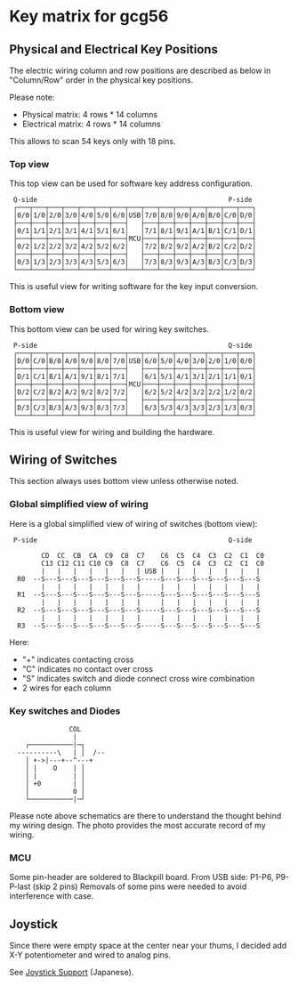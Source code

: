 # Key matrix for gcg56
<!---
vim:set tw=79 ts=4 sts=4 sw=4 et nosi filetype=markdown:
-->

## Physical and Electrical Key Positions

The electric wiring column and row positions are described as below in
"Column/Row" order in the physical key positions.

Please note:
* Physical matrix: 4 rows * 14 columns
* Electrical matrix: 4 rows * 14 columns

This allows to scan 54 keys only with 18 pins.

### Top view

This top view can be used for software key address configuration.

```
 Q-side                                                P-side
 ┌───┬───┬───┬───┬───┬───┬───┬───┬───┬───┬───┬───┬───┬───┬───┐
 │0/0│1/0│2/0│3/0│4/0│5/0│6/0│USB│7/0│8/0│9/0│A/0│B/0│C/0│D/0│
 ├───┼───┼───┼───┼───┼───┼───┤   ├───┼───┼───┼───┼───┼───┼───┤
 │0/1│1/1│2/1│3/1│4/1│5/1│6/1│   │7/1│8/1│9/1│A/1│B/1│C/1│D/1│
 ├───┼───┼───┼───┼───┼───┼───┤MCU├───┼───┼───┼───┼───┼───┼───┤
 │0/2│1/2│2/2│3/2│4/2│5/2│6/2│   │7/2│8/2│9/2│A/2│B/2│C/2│D/2│
 ├───┼───┼───┼───┼───┼───┼───┤   ├───┼───┼───┼───┼───┼───┼───┤
 │0/3│1/3│2/3│3/3│4/3│5/3│6/3│   │7/3│8/3│9/3│A/3│B/3│C/3│D/3│
 └───┴───┴───┴───┴───┴───┴───┴───┴───┴───┴───┴───┴───┴───┴───┘
```

This is useful view for writing software for the key input conversion.

### Bottom view

This bottom view can be used for wiring key switches.

```
 P-side                                                Q-side
 ┌───┬───┬───┬───┬───┬───┬───┬───┬───┬───┬───┬───┬───┬───┬───┐
 │D/0│C/0│B/0│A/0│9/0│8/0│7/0│USB│6/0│5/0│4/0│3/0│2/0│1/0│0/0│
 ├───┼───┼───┼───┼───┼───┼───┤   ├───┼───┼───┼───┼───┼───┼───┤
 │D/1│C/1│B/1│A/1│9/1│8/1│7/1│   │6/1│5/1│4/1│3/1│2/1│1/1│0/1│
 ├───┼───┼───┼───┼───┼───┼───┤MCU├───┼───┼───┼───┼───┼───┼───┤
 │D/2│C/2│B/2│A/2│9/2│8/2│7/2│   │6/2│5/2│4/2│3/2│2/2│1/2│0/2│
 ├───┼───┼───┼───┼───┼───┼───┤   ├───┼───┼───┼───┼───┼───┼───┤
 │D/3│C/3│B/3│A/3│9/3│8/3│7/3│   │6/3│5/3│4/3│3/3│2/3│1/3│0/3│
 └───┴───┴───┴───┴───┴───┴───┴───┴───┴───┴───┴───┴───┴───┴───┘
```

This is useful view for wiring and building the hardware.

## Wiring of Switches

This section always uses bottom view unless otherwise noted.

### Global simplified view of wiring

Here is a global simplified view of wiring of switches (bottom view):

```
 P-side                                                Q-side

        CD  CC  CB  CA  C9  C8  C7    C6  C5  C4  C3  C2  C1  C0
        C13 C12 C11 C10 C9  C8  C7    C6  C5  C4  C3  C2  C1  C0
        |   |   |   |   |   |   | USB |   |   |   |   |   |   |
  R0  --S---S---S---S---S---S---S-----S---S---S---S---S---S---S
        |   |   |   |   |   |   |     |   |   |   |   |   |   |
  R1  --S---S---S---S---S---S---S-----S---S---S---S---S---S---S
        |   |   |   |   |   |   |     |   |   |   |   |   |   |
  R2  --S---S---S---S---S---S---S-----S---S---S---S---S---S---S
        |   |   |   |   |   |   |     |   |   |   |   |   |   |
  R3  --S---S---S---S---S---S---S-----S---S---S---S---S---S---S

```

Here:
* "+" indicates contacting cross
* "C" indicates no contact over cross
* "S" indicates switch and diode connect cross wire combination
* 2 wires for each column

### Key switches and Diodes

```
               COL
                |
    ┌───────────|─┐
  ----------\   | │  /--
    │ +->|---+--^---+
    │ |    O    | │
    │ |         | │
    │ +0        | │
    │           0 │
    └───────────|─┘
```


Please note above schematics are there to understand the thought behind
my wiring design.  The photo provides the most accurate record of my
wiring.

### MCU

Some pin-header are soldered to Blackpill board.  From USB side: P1-P6, P9-P-last (skip 2 pins)
Removals of some pins were needed to avoid interference with case.


## Joystick

Since there were empty space at the center near your thums, I decided add
X-Y potentiometer and wired to analog pins.

See [Joystick Support](https://osamuaoki.github.io/jp/2022/04/02/joystick/) (Japanese).

